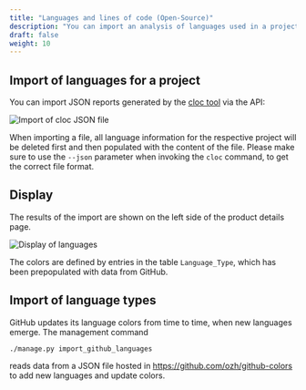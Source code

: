 ```yaml
---
title: "Languages and lines of code (Open-Source)"
description: "You can import an analysis of languages used in a project, including lines of code."
draft: false
weight: 10
---
```


## Import of languages for a project

You can import JSON reports generated by the [cloc tool](https://github.com/AlDanial/cloc) via the API:

![Import of cloc JSON file](images/languages_api.png)

When importing a file, all language information for the respective project will be deleted first and then populated with the content of the file.
Please make sure to use the `--json` parameter when invoking the `cloc` command, to get the correct file format.

## Display

The results of the import are shown on the left side of the product details page.

![Display of languages](images/languages_ui.png)

The colors are defined by entries in the table `Language_Type`, which has been prepopulated with data from GitHub.

## Import of language types

GitHub updates its language colors from time to time, when new languages emerge. The management command

`./manage.py import_github_languages`

reads data from a JSON file hosted in https://github.com/ozh/github-colors to add new languages and update colors.
